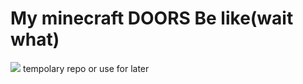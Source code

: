 # My minecraft DOORS Be like(wait what)
<img src="https://github.com/hayattgd/my-minecraft-doors-be-like/blob/main/dee7a1bd-3be1-40b1-bf2e-480e94be5c18.gif?raw=true">
tempolary repo or use for later
